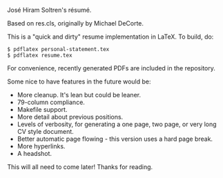 José Hiram Soltren's résumé.

Based on res.cls, originally by Michael DeCorte.

This is a "quick and dirty" resume implementation in LaTeX. To build, do:

```
$ pdflatex personal-statement.tex
$ pdflatex resume.tex
```

For convenience, recently generated PDFs are included in the repository.

Some nice to have features in the future would be:

* More cleanup. It's lean but could be leaner.
* 79-column compliance.
* Makefile support.
* More detail about previous positions.
* Levels of verbosity, for generating a one page, two page, or very long CV style document.
* Better automatic page flowing - this version uses a hard page break.
* More hyperlinks.
* A headshot.

This will all need to come later! Thanks for reading.
